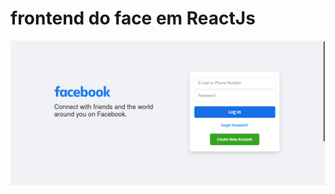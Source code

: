# frontend do face em ReactJs

![alt text](https://github.com/kevin3033/face_front/blob/main/print.png)
